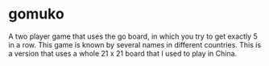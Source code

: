 # gomuko
A two player game that uses the go board, in which you try to get exactly 5 in a row.
This game is known by several names in different countries.  This is a version that uses 
a whole 21 x 21 board that I used to play in China.

